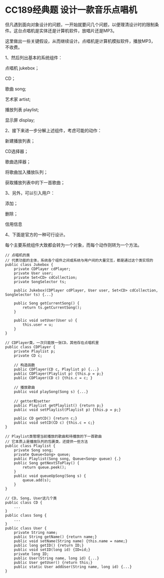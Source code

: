 # CC189经典题 设计一款音乐点唱机

但凡遇到面向对象设计的问题，一开始就要问几个问题，以便理清设计时的限制条件。这台点唱机是实体还是计算机软件，放唱片还是MP3。

这里做出一些关键假设，从而继续设计。点唱机是计算机模拟软件，播放MP3，不收费。

1、然后列出基本的系统组件：

点唱机 jukebox；

CD；

歌曲 song;

艺术家 artist;

播放列表 playlist;

显示屏 display;

2、接下来进一步分解上述组件，考虑可能的动作：

新建播放列表；

CD选择器；

歌曲选择器；

将歌曲加入播放队列；

获取播放列表中的下一首歌曲；

3、另外，可以引入用户：

添加；

删除；

信用信息

4、下面是官方的一种可行设计。

每个主要系统组件大致都会转为一个对象，而每个动作则转为一个方法。

```
// 点唱机的类
// 代表功能的主体，系统各个组件之间或系统与用户间的大量交互，都是通过这个类实现的
public class Jukebox {
    private CDPlayer cdPlayer;
    private User user;
    private Set<CD> cdCollection;
    private SongSelector ts;
    
    public Jukebox(CDPlayer cdPlayer, User user, Set<CD> cdCollection, SongSelector ts) {...}
    
    public Song getCurrentSong() {
        return ts.getCurrentSong();
    }
    
    public void setUser(User u) {
        this.user = u;
    }
}

// CDPlayer类，一次只能放一张CD，其他存在点唱机里
public class CDPlayer {
    private Playlist p;
    private CD c;
    
    // 构造函数
    public CDPlayer(CD c, Playlist p) {...}
    public CDPlayer(Playlist p) {this.p = p;}
    public CDPlayer(CD c) {this.c = c; }
    
    // 播放歌曲
    public void playSong(Song s) {...}
    
    // getter和setter
    public Playlist getPlaylist() {return p;}
    public void setPlaylist(Playlist p) {this.p = p;}
    
    public CD getCD() {return c;}
    public void setCD(CD c) {this.c = c;}
}

// Playlist类管理当前播放的歌曲和待播放的下一首歌曲
// 它本质上是播放队列的包裹类，还提供一些方法
public class Playlist {
    private Song song;
    private Queue<Song> queue;
    public Playlist(Song song, Queue<Song> queue) {.}
    public Song getNextSToPlay() {
        return queue.peek();
    }
    public void queueUpSong(Song s) {
        queue.add(s);
    }
}

// CD, Song, User这几个类
public class CD {
    ...
}
public class Song {
    ...
}
public class User {
    private String name;
    public String getName() {return name;}
    public void setName(String name) {this.name = name;}
    public long getID() {return ID;}
    public void setID(long id) {ID=id;}
    private long ID;
    public User(String name, long id) {...}
    public User getUser() {return this;}
    public static User addUser(String name, long id) {...}
}

```

